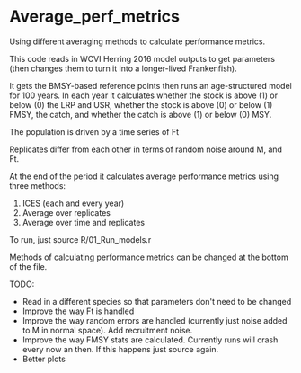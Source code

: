 # Average_perf_metrics
Using different averaging methods to calculate performance metrics.

This code reads in WCVI Herring 2016 model outputs to get parameters (then changes them to turn it into a longer-lived Frankenfish).

It gets the BMSY-based reference points then runs an age-structured model for 100 years. In each year it calculates whether the stock is above (1) or below (0) the LRP and USR, whether the stock is above (0) or below (1) FMSY, the catch, and whether the catch is above (1) or below (0) MSY.

The population is driven by a time series of Ft

Replicates differ from each other in terms of random noise around M, and Ft.

At the end of the period it calculates average performance metrics using three methods:
1. ICES (each and every year)
2. Average over replicates
3. Average over time and replicates

To run, just source R/01_Run_models.r

Methods of calculating performance metrics can be changed at the bottom of the file.

TODO:
- Read in a different species so that parameters don't need to be changed
- Improve the way Ft is handled
- Improve the way random errors are handled (currently just noise added to M in normal space). Add recruitment noise.
- Improve the way FMSY stats are calculated. Currently runs will crash every now an then. If this happens just source again.
- Better plots
